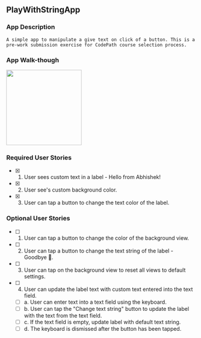 ## PlayWithStringApp

### App Description
`A simple app to manipulate a give text on click of a button. This is a pre-work submission exercise for CodePath course selection process.
`

### App Walk-though
<img src="http://g.recordit.co/dudrAW2xk4.gif" width=200><br>

### Required User Stories
- [x] 1. User sees custom text in a label - Hello from Abhishek!
- [x] 2. User see's custom background color.
- [x] 3. User can tap a button to change the text color of the label.

### Optional User Stories
- [ ] 1. User can tap a button to change the color of the background view.
- [ ] 2. User can tap a button to change the text string of the label - Goodbye 👋.
- [ ] 3. User can tap on the background view to reset all views to default settings.
- [ ] 4. User can update the label text with custom text entered into the text field.
   - [ ] a. User can enter text into a text field using the keyboard.
   - [ ] b. User can tap the "Change text string" button to update the label with the text from the text field.
   - [ ] c. If the text field is empty, update label with default text string.
   - [ ] d. The keyboard is dismissed after the button has been tapped.
